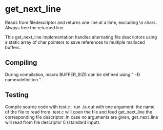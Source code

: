 # get_next_line

Reads from filedescriptor and returns one line at a time, excluding \n chars.
Always free the returned line.

This get_next_line implementation handles alternating file descriptors using a static array of char pointers to save references to multiple malloced buffers.

## Compiling
During compilation, macro BUFFER_SIZE can be defined using " -D name=definition ".

## Testing
Compile source code with test.c .
run ./a.out with one argument: the name of the file to read from.
test.c will open the file and feed get_next_line the corresponding file descriptor.
In case no arguments are given, get_next_line will read from file descriptor 0 (standard input).
